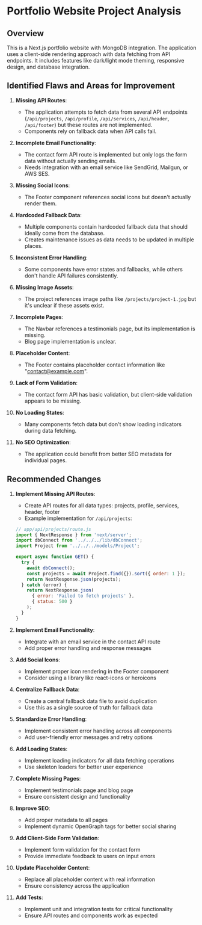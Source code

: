 # Portfolio Website Project Analysis

## Overview
This is a Next.js portfolio website with MongoDB integration. The application uses a client-side rendering approach with data fetching from API endpoints. It includes features like dark/light mode theming, responsive design, and database integration.

## Identified Flaws and Areas for Improvement

1. **Missing API Routes**: 
   - The application attempts to fetch data from several API endpoints (`/api/projects`, `/api/profile`, `/api/services`, `/api/header`, `/api/footer`) but these routes are not implemented.
   - Components rely on fallback data when API calls fail.

2. **Incomplete Email Functionality**: 
   - The contact form API route is implemented but only logs the form data without actually sending emails.
   - Needs integration with an email service like SendGrid, Mailgun, or AWS SES.

3. **Missing Social Icons**: 
   - The Footer component references social icons but doesn't actually render them.

4. **Hardcoded Fallback Data**: 
   - Multiple components contain hardcoded fallback data that should ideally come from the database.
   - Creates maintenance issues as data needs to be updated in multiple places.

5. **Inconsistent Error Handling**: 
   - Some components have error states and fallbacks, while others don't handle API failures consistently.

6. **Missing Image Assets**: 
   - The project references image paths like `/projects/project-1.jpg` but it's unclear if these assets exist.

7. **Incomplete Pages**: 
   - The Navbar references a testimonials page, but its implementation is missing.
   - Blog page implementation is unclear.

8. **Placeholder Content**: 
   - The Footer contains placeholder contact information like "contact@example.com".

9. **Lack of Form Validation**: 
   - The contact form API has basic validation, but client-side validation appears to be missing.

10. **No Loading States**: 
    - Many components fetch data but don't show loading indicators during data fetching.

11. **No SEO Optimization**: 
    - The application could benefit from better SEO metadata for individual pages.

## Recommended Changes

1. **Implement Missing API Routes**:
   - Create API routes for all data types: projects, profile, services, header, footer
   - Example implementation for `/api/projects`:
   ```javascript
   // app/api/projects/route.js
   import { NextResponse } from 'next/server';
   import dbConnect from '../../../lib/dbConnect';
   import Project from '../../../models/Project';

   export async function GET() {
     try {
       await dbConnect();
       const projects = await Project.find({}).sort({ order: 1 });
       return NextResponse.json(projects);
     } catch (error) {
       return NextResponse.json(
         { error: 'Failed to fetch projects' },
         { status: 500 }
       );
     }
   }
   ```

2. **Implement Email Functionality**:
   - Integrate with an email service in the contact API route
   - Add proper error handling and response messages

3. **Add Social Icons**:
   - Implement proper icon rendering in the Footer component
   - Consider using a library like react-icons or heroicons

4. **Centralize Fallback Data**:
   - Create a central fallback data file to avoid duplication
   - Use this as a single source of truth for fallback data

5. **Standardize Error Handling**:
   - Implement consistent error handling across all components
   - Add user-friendly error messages and retry options

6. **Add Loading States**:
   - Implement loading indicators for all data fetching operations
   - Use skeleton loaders for better user experience

7. **Complete Missing Pages**:
   - Implement testimonials page and blog page
   - Ensure consistent design and functionality

8. **Improve SEO**:
   - Add proper metadata to all pages
   - Implement dynamic OpenGraph tags for better social sharing

9. **Add Client-Side Form Validation**:
   - Implement form validation for the contact form
   - Provide immediate feedback to users on input errors

10. **Update Placeholder Content**:
    - Replace all placeholder content with real information
    - Ensure consistency across the application

11. **Add Tests**:
    - Implement unit and integration tests for critical functionality
    - Ensure API routes and components work as expected